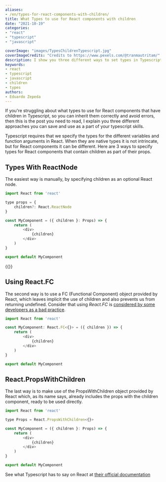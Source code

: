 ```yaml
---
aliases:
- /en/types-for-react-components-with-children/
title: What Types to use for React components with children
date: "2021-10-19"
categories:
- "react"
- "typescript"
- "javascript"

coverImage: "images/TypesChildrenTypescript.jpg"
coverImageCredits: "Credits to https://www.pexels.com/@tranmautritam/"
description: I show you three different ways to set types in Typescript for components that receive children as a parameter in the React framework.
keywords:
- react
- typescript
- javascript
- children
- types
authors:
- Eduardo Zepeda
---
```


If you're struggling about what types to use for React components that have children in Typescript, so you can inherit them correctly and avoid errors, then this is the post you need to read, I explain you three different approaches you can save and use as a part of your typescript skills.

Typescript requires that we specify the types for the different variables and function arguments in React. When they are native types it is not intrincate, but for React components it can be different. Here are 3 ways to specify types for React components that contain children as part of their props.

## Types With ReactNode

The easiest way is manually, by specifying children as an optional React node.

```javascript
import React from 'react'

type props = {
    children?: React.ReactNode
}

const MyComponent = ({ children }: Props) => {
    return (
        <div>
            {children}      
        </div>
    )
}

export default MyComponent
```

{{<ad>}}

## Using React.FC

The second way is to use a FC (Functional Component) object provided by React, which leaves implicit the use of children and also prevents us from returning undefined. Consider that using _React.FC_ is [considered by some developers as a bad practice](/en/why-using-react.fc-could-be-a-bad-practice/).

```javascript
import React from 'react'

const MyComponent: React.FC<{}> = ({ children }) => {
    return (
        <div>
            {children}      
        </div>
    )
}

export default MyComponent
```

## React.PropsWithChildren

The last way is to make use of the PropsWithChildren object provided by React which, as its name says, already includes the props with the children component, ready to be used directly.

```javascript
import React from 'react'

type Props = React.PropsWithChildren<{}>

const MyComponent = ({ children }: Props) => {
    return (
        <div>
            {children}      
        </div>
    )
}

export default MyComponent
```

See what Typescript has to say on React at [their official documentation](https://www.typescriptlang.org/docs/handbook/jsx.html#react-integration)